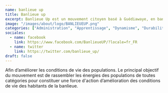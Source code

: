 ```yaml
---
name: banlieue up
title: Banlieue up
excerpt: Banlieue Up est un mouvement citoyen basé à Guédiawaye, en banlieue de Dakar, visant à améliorer le contexte économique, social et environnemental dans les banlieues
image: "/images/about/logo/BANLIEUEUP.png"
categories: ["Administration", "Apprentissage", "Dynamisme", "Durabilité"]
sociales:
  - name: facebook
    link: https://www.facebook.com/BanlieueUP/?locale=fr_FR
  - name: twitter
    link: https://twitter.com/banlieue_up/
draft: false
---
```


Afin d’améliorer les conditions de vie des populations. Le principal objectif du mouvement est de rassembler les énergies des populations de toutes catégories pour constituer une force d'action d’amélioration des conditions de vie des habitants de la banlieue.